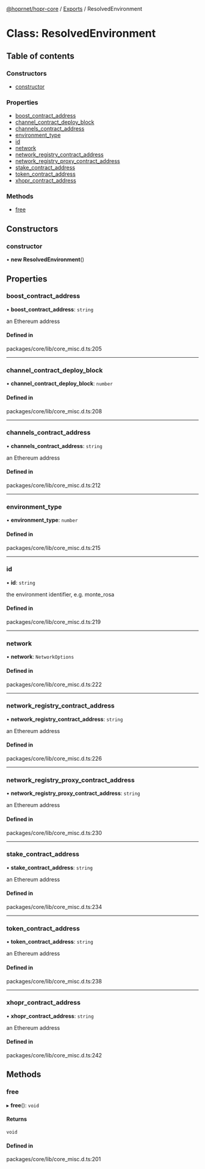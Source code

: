 [@hoprnet/hopr-core](../README.md) / [Exports](../modules.md) / ResolvedEnvironment

# Class: ResolvedEnvironment

## Table of contents

### Constructors

- [constructor](ResolvedEnvironment.md#constructor)

### Properties

- [boost\_contract\_address](ResolvedEnvironment.md#boost_contract_address)
- [channel\_contract\_deploy\_block](ResolvedEnvironment.md#channel_contract_deploy_block)
- [channels\_contract\_address](ResolvedEnvironment.md#channels_contract_address)
- [environment\_type](ResolvedEnvironment.md#environment_type)
- [id](ResolvedEnvironment.md#id)
- [network](ResolvedEnvironment.md#network)
- [network\_registry\_contract\_address](ResolvedEnvironment.md#network_registry_contract_address)
- [network\_registry\_proxy\_contract\_address](ResolvedEnvironment.md#network_registry_proxy_contract_address)
- [stake\_contract\_address](ResolvedEnvironment.md#stake_contract_address)
- [token\_contract\_address](ResolvedEnvironment.md#token_contract_address)
- [xhopr\_contract\_address](ResolvedEnvironment.md#xhopr_contract_address)

### Methods

- [free](ResolvedEnvironment.md#free)

## Constructors

### constructor

• **new ResolvedEnvironment**()

## Properties

### boost\_contract\_address

• **boost\_contract\_address**: `string`

an Ethereum address

#### Defined in

packages/core/lib/core_misc.d.ts:205

___

### channel\_contract\_deploy\_block

• **channel\_contract\_deploy\_block**: `number`

#### Defined in

packages/core/lib/core_misc.d.ts:208

___

### channels\_contract\_address

• **channels\_contract\_address**: `string`

an Ethereum address

#### Defined in

packages/core/lib/core_misc.d.ts:212

___

### environment\_type

• **environment\_type**: `number`

#### Defined in

packages/core/lib/core_misc.d.ts:215

___

### id

• **id**: `string`

the environment identifier, e.g. monte_rosa

#### Defined in

packages/core/lib/core_misc.d.ts:219

___

### network

• **network**: `NetworkOptions`

#### Defined in

packages/core/lib/core_misc.d.ts:222

___

### network\_registry\_contract\_address

• **network\_registry\_contract\_address**: `string`

an Ethereum address

#### Defined in

packages/core/lib/core_misc.d.ts:226

___

### network\_registry\_proxy\_contract\_address

• **network\_registry\_proxy\_contract\_address**: `string`

an Ethereum address

#### Defined in

packages/core/lib/core_misc.d.ts:230

___

### stake\_contract\_address

• **stake\_contract\_address**: `string`

an Ethereum address

#### Defined in

packages/core/lib/core_misc.d.ts:234

___

### token\_contract\_address

• **token\_contract\_address**: `string`

an Ethereum address

#### Defined in

packages/core/lib/core_misc.d.ts:238

___

### xhopr\_contract\_address

• **xhopr\_contract\_address**: `string`

an Ethereum address

#### Defined in

packages/core/lib/core_misc.d.ts:242

## Methods

### free

▸ **free**(): `void`

#### Returns

`void`

#### Defined in

packages/core/lib/core_misc.d.ts:201
